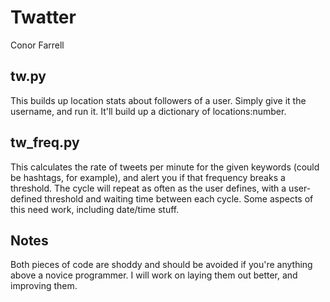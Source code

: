 Twatter
=======
Conor Farrell

tw.py
-----
This builds up location stats about followers of a user. Simply give it the username, and run it. It'll build up a dictionary of locations:number.

tw_freq.py
----------
This calculates the rate of tweets per minute for the given keywords (could be hashtags, for example), and alert you if that frequency breaks a threshold. The cycle will repeat as often as the user defines, with a user-defined threshold and waiting time between each cycle. Some aspects of this need work, including date/time stuff.

Notes
-----
Both pieces of code are shoddy and should be avoided if you're anything above a novice programmer. I will work on laying them out better, and improving them.
